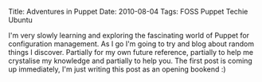 Title: Adventures in Puppet
Date: 2010-08-04
Tags: FOSS Puppet Techie Ubuntu

I'm very slowly learning and exploring the fascinating world of Puppet for configuration management. As I go I'm going to try and blog about random things I discover. Partially for my own future reference, partially to help me crystalise my knowledge and partially to help you.
The first post is coming up immediately, I'm just writing this post as an opening bookend :)
